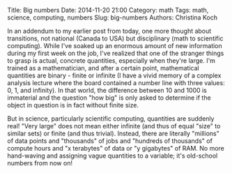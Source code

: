 Title: Big numbers
Date: 2014-11-20 21:00
Category: math
Tags: math, science, computing, numbers
Slug: big-numbers
Authors: Christina Koch

In an addendum to my earlier post from today, one more thought about transitions, not national (Canada to USA)
but disciplinary (math to scientific computing).  While I've soaked up an 
enormous amount of new information during my first week on the job, I've realized that 
one of the stranger things to grasp is actual, concrete quantities, especially when 
they're large.  I'm trained as a mathematician, and after a certain point, mathematical quantities are binary - finite or infinite (I have a vivid 
memory of a complex analysis lecture where the board contained a number line with three values: 0, 1, and infinity).  In that world, 
the difference between 10 and 1000 is immaterial and the question "how big" is only asked to determine 
if the object in question is in fact without finite size.  

But in science, particularly scientific computing, quantities are suddenly real!  "Very large" does 
not mean either infinite (and thus of equal "size" to similar sets) or finite (and thus trivial).  Instead, 
there are literally "millions" of data points and "thousands" of jobs 
and "hundreds of thousands" of compute hours and "x terabytes" of data or "y gigabytes" of RAM.  No 
more hand-waving and assigning vague quantities to a variable; it's old-school numbers from now on!  